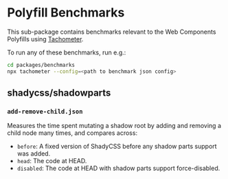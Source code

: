 # Polyfill Benchmarks

This sub-package contains benchmarks relevant to the Web Components Polyfills
using [Tachometer](https://github.com/Polymer/tachometer).

To run any of these benchmarks, run e.g.:

```bash
cd packages/benchmarks
npx tachometer --config=<path to benchmark json config>
```

## shadycss/shadowparts

### `add-remove-child.json`

Measures the time spent mutating a shadow root by adding and removing a child
node many times, and compares across:

  - `before`: A fixed version of ShadyCSS before any shadow parts support was added.
  - `head`: The code at HEAD.
  - `disabled`: The code at HEAD with shadow parts support force-disabled.